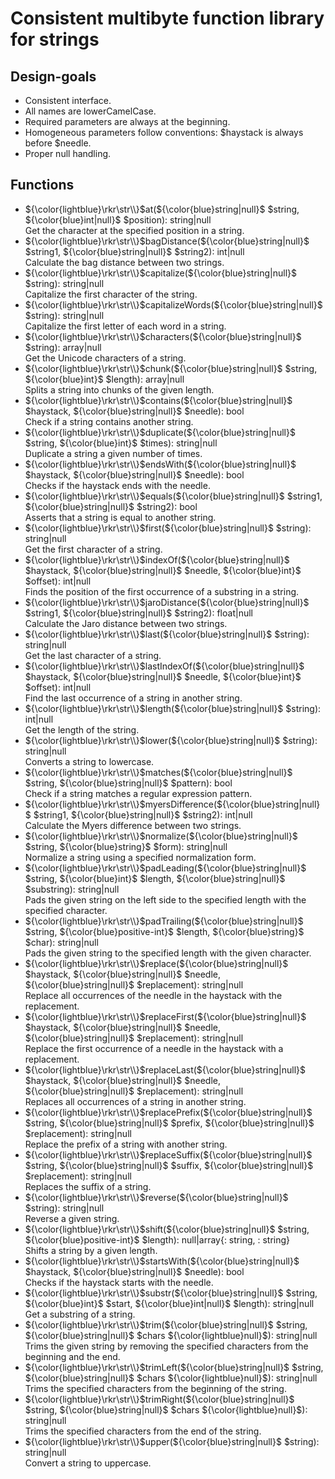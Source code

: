 # Consistent multibyte function library for strings

## Design-goals

* Consistent interface.
* All names are lowerCamelCase.
* Required parameters are always at the beginning.
* Homogeneous parameters follow conventions: $haystack is always before $needle.
* Proper null handling.

## Functions

* ${\color{lightblue}\rkr\str\\}$at(${\color{blue}string|null}$ $string, ${\color{blue}int|null}$ $position): string|null<br />Get the character at the specified position in a string.
* ${\color{lightblue}\rkr\str\\}$bagDistance(${\color{blue}string|null}$ $string1, ${\color{blue}string|null}$ $string2): int|null<br />Calculate the bag distance between two strings.
* ${\color{lightblue}\rkr\str\\}$capitalize(${\color{blue}string|null}$ $string): string|null<br />Capitalize the first character of the string.
* ${\color{lightblue}\rkr\str\\}$capitalizeWords(${\color{blue}string|null}$ $string): string|null<br />Capitalize the first letter of each word in a string.
* ${\color{lightblue}\rkr\str\\}$characters(${\color{blue}string|null}$ $string): array|null<br />Get the Unicode characters of a string.
* ${\color{lightblue}\rkr\str\\}$chunk(${\color{blue}string|null}$ $string, ${\color{blue}int}$ $length): array|null<br />Splits a string into chunks of the given length.
* ${\color{lightblue}\rkr\str\\}$contains(${\color{blue}string|null}$ $haystack, ${\color{blue}string|null}$ $needle): bool<br />Check if a string contains another string.
* ${\color{lightblue}\rkr\str\\}$duplicate(${\color{blue}string|null}$ $string, ${\color{blue}int}$ $times): string|null<br />Duplicate a string a given number of times.
* ${\color{lightblue}\rkr\str\\}$endsWith(${\color{blue}string|null}$ $haystack, ${\color{blue}string|null}$ $needle): bool<br />Checks if the haystack ends with the needle.
* ${\color{lightblue}\rkr\str\\}$equals(${\color{blue}string|null}$ $string1, ${\color{blue}string|null}$ $string2): bool<br />Asserts that a string is equal to another string.
* ${\color{lightblue}\rkr\str\\}$first(${\color{blue}string|null}$ $string): string|null<br />Get the first character of a string.
* ${\color{lightblue}\rkr\str\\}$indexOf(${\color{blue}string|null}$ $haystack, ${\color{blue}string|null}$ $needle, ${\color{blue}int}$ $offset): int|null<br />Finds the position of the first occurrence of a substring in a string.
* ${\color{lightblue}\rkr\str\\}$jaroDistance(${\color{blue}string|null}$ $string1, ${\color{blue}string|null}$ $string2): float|null<br />Calculate the Jaro distance between two strings.
* ${\color{lightblue}\rkr\str\\}$last(${\color{blue}string|null}$ $string): string|null<br />Get the last character of a string.
* ${\color{lightblue}\rkr\str\\}$lastIndexOf(${\color{blue}string|null}$ $haystack, ${\color{blue}string|null}$ $needle, ${\color{blue}int}$ $offset): int|null<br />Find the last occurrence of a string in another string.
* ${\color{lightblue}\rkr\str\\}$length(${\color{blue}string|null}$ $string): int|null<br />Get the length of the string.
* ${\color{lightblue}\rkr\str\\}$lower(${\color{blue}string|null}$ $string): string|null<br />Converts a string to lowercase.
* ${\color{lightblue}\rkr\str\\}$matches(${\color{blue}string|null}$ $string, ${\color{blue}string|null}$ $pattern): bool<br />Check if a string matches a regular expression pattern.
* ${\color{lightblue}\rkr\str\\}$myersDifference(${\color{blue}string|null}$ $string1, ${\color{blue}string|null}$ $string2): int|null<br />Calculate the Myers difference between two strings.
* ${\color{lightblue}\rkr\str\\}$normalize(${\color{blue}string|null}$ $string, ${\color{blue}string}$ $form): string|null<br />Normalize a string using a specified normalization form.
* ${\color{lightblue}\rkr\str\\}$padLeading(${\color{blue}string|null}$ $string, ${\color{blue}int}$ $length, ${\color{blue}string|null}$ $substring): string|null<br />Pads the given string on the left side to the specified length with the specified character.
* ${\color{lightblue}\rkr\str\\}$padTrailing(${\color{blue}string|null}$ $string, ${\color{blue}positive-int}$ $length, ${\color{blue}string}$ $char): string|null<br />Pads the given string to the specified length with the given character.
* ${\color{lightblue}\rkr\str\\}$replace(${\color{blue}string|null}$ $haystack, ${\color{blue}string|null}$ $needle, ${\color{blue}string|null}$ $replacement): string|null<br />Replace all occurrences of the needle in the haystack with the replacement.
* ${\color{lightblue}\rkr\str\\}$replaceFirst(${\color{blue}string|null}$ $haystack, ${\color{blue}string|null}$ $needle, ${\color{blue}string|null}$ $replacement): string|null<br />Replace the first occurrence of a needle in the haystack with a replacement.
* ${\color{lightblue}\rkr\str\\}$replaceLast(${\color{blue}string|null}$ $haystack, ${\color{blue}string|null}$ $needle, ${\color{blue}string|null}$ $replacement): string|null<br />Replaces all occurrences of a string in another string.
* ${\color{lightblue}\rkr\str\\}$replacePrefix(${\color{blue}string|null}$ $string, ${\color{blue}string|null}$ $prefix, ${\color{blue}string|null}$ $replacement): string|null<br />Replace the prefix of a string with another string.
* ${\color{lightblue}\rkr\str\\}$replaceSuffix(${\color{blue}string|null}$ $string, ${\color{blue}string|null}$ $suffix, ${\color{blue}string|null}$ $replacement): string|null<br />Replaces the suffix of a string.
* ${\color{lightblue}\rkr\str\\}$reverse(${\color{blue}string|null}$ $string): string|null<br />Reverse a given string.
* ${\color{lightblue}\rkr\str\\}$shift(${\color{blue}string|null}$ $string, ${\color{blue}positive-int}$ $length): null|array{: string, : string}<br />Shifts a string by a given length.
* ${\color{lightblue}\rkr\str\\}$startsWith(${\color{blue}string|null}$ $haystack, ${\color{blue}string|null}$ $needle): bool<br />Checks if the haystack starts with the needle.
* ${\color{lightblue}\rkr\str\\}$substr(${\color{blue}string|null}$ $string, ${\color{blue}int}$ $start, ${\color{blue}int|null}$ $length): string|null<br />Get a substring of a string.
* ${\color{lightblue}\rkr\str\\}$trim(${\color{blue}string|null}$ $string, ${\color{blue}string|null}$ $chars ${\color{lightblue}null}$): string|null<br />Trims the given string by removing the specified characters from the beginning and the end.
* ${\color{lightblue}\rkr\str\\}$trimLeft(${\color{blue}string|null}$ $string, ${\color{blue}string|null}$ $chars ${\color{lightblue}null}$): string|null<br />Trims the specified characters from the beginning of the string.
* ${\color{lightblue}\rkr\str\\}$trimRight(${\color{blue}string|null}$ $string, ${\color{blue}string|null}$ $chars ${\color{lightblue}null}$): string|null<br />Trims the specified characters from the end of the string.
* ${\color{lightblue}\rkr\str\\}$upper(${\color{blue}string|null}$ $string): string|null<br />Convert a string to uppercase.
